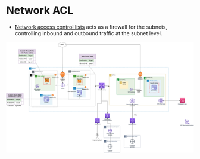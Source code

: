 # Network ACL
- [Network access control lists](https://docs.aws.amazon.com/vpc/latest/userguide/vpc-network-acls.html) acts as a firewall for the subnets, controlling inbound and outbound traffic at the subnet level.

![img.png](../../assets/AWS_VPC.png)